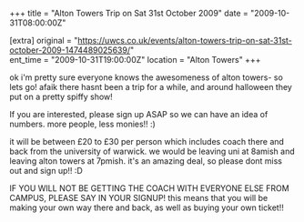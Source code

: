 +++
title = "Alton Towers Trip on Sat 31st October 2009"
date = "2009-10-31T08:00:00Z"

[extra]
original = "https://uwcs.co.uk/events/alton-towers-trip-on-sat-31st-october-2009-1474489025639/"    
ent_time = "2009-10-31T19:00:00Z"
location = "Alton Towers"
+++

ok i'm pretty sure everyone knows the awesomeness of alton towers- so lets go\! afaik there hasnt been a trip for a while, and around halloween they put on a pretty spiffy show\!

If you are interested, please sign up ASAP so we can have an idea of numbers. more people, less monies\!\! :)

it will be between £20 to £30 per person which includes coach there and back from the university of warwick. we would be leaving uni at 8amish and leaving alton towers at 7pmish. it's an amazing deal, so please dont miss out and sign up\!\! :D

IF YOU WILL NOT BE GETTING THE COACH WITH EVERYONE ELSE FROM CAMPUS, PLEASE SAY IN YOUR SIGNUP\! this means that you will be making your own way there and back, as well as buying your own ticket\!\!

